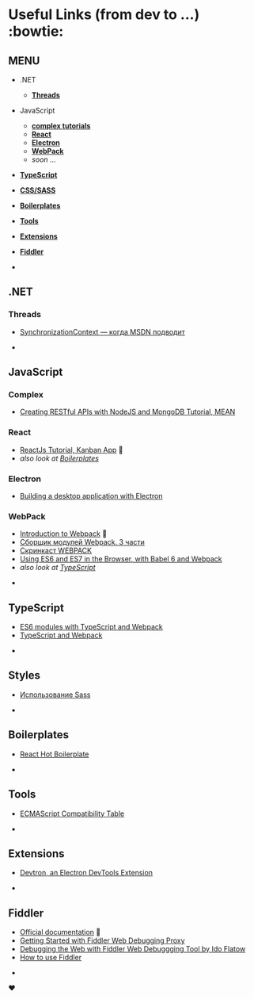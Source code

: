 # Useful Links (from dev to ...) :bowtie:

## MENU
- .NET
  - [**Threads**](#threads)
- JavaScript
  - [**complex tutorials**](#complex)
  - [**React**](#react)
  - [**Electron**](#electron)
  - [**WebPack**](#webpack)
  - *soon* ...
- [**TypeScript**](#typescript)
- [**CSS/SASS**](#styles)
- [**Boilerplates**](#boilerplates)
- [**Tools**](#tools)
- [**Extensions**](#extensions)
- [**Fiddler**](#fiddler)

-

## .NET
### Threads
* [SynchronizationContext — когда MSDN подводит](https://habrahabr.ru/post/232169/)

-

## JavaScript
### Complex
* [Creating RESTful APIs with NodeJS and MongoDB Tutorial, MEAN](http://adrianmejia.com/blog/2014/10/01/creating-a-restful-api-tutorial-with-nodejs-and-mongodb/)

### React
* [ReactJs Tutorial, Kanban App](http://survivejs.com/react/introduction/) :muscle: 
* *also look at [Boilerplates](#boilerplates)*

### Electron
* [Building a desktop application with Electron](https://medium.com/developers-writing/building-a-desktop-application-with-electron-204203eeb658#.7s58d56z5)

### WebPack
* [Introduction to Webpack](http://survivejs.com/webpack/introduction/) :muscle: 
* [Сборщик модулей Webpack. 3 части](http://monsterlessons.com/project/lessons/sborshchik-moduliei-webpack-chast-1)
* [Скринкаст WEBPACK](http://learn.javascript.ru/screencast/webpack)
* [Using ES6 and ES7 in the Browser, with Babel 6 and Webpack](http://jamesknelson.com/using-es6-in-the-browser-with-babel-6-and-webpack/)
* *also look at [TypeScript](#typescript)*

-

## TypeScript
* [ES6 modules with TypeScript and Webpack](http://www.jbrantly.com/es6-modules-with-typescript-and-webpack/)
* [TypeScript and Webpack](http://www.jbrantly.com/typescript-and-webpack/)

-

## Styles
* [Использование Sass](http://sass-scss.ru/documentation/ispolzovanie_sass/)

-

## Boilerplates
* [React Hot Boilerplate](https://github.com/gaearon/react-hot-boilerplate)

-

## Tools
* [ECMAScript Compatibility Table](http://kangax.github.io/compat-table/es6/#typescript)

-

## Extensions
* [Devtron, an Electron DevTools Extension](http://electron.atom.io/devtron/)

-

## Fiddler
* [Official documentation](http://docs.telerik.com/fiddler/Configure-Fiddler/Tasks/ConfigureFiddler) :muscle: 
* [Getting Started with Fiddler Web Debugging Proxy](http://www.telerik.com/videos/fiddler/getting-started-with-fiddler-web-debugging-proxy)
* [Debugging the Web with Fiddler Web Debuggging Tool by Ido Flatow](http://www.telerik.com/videos/fiddler/debugging-the-web-with-fiddler-web-debuggging-tool-by-ido-flatow)
* [How to use Fiddler](http://www.asjava.com/tools/fiddler-tutorial-how-to-use-fiddler/)

-
:heart:
